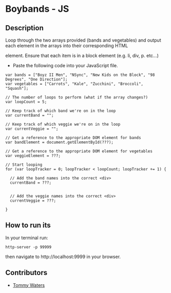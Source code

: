 # Boybands - JS 

## Description
Loop through the two arrays provided (bands and vegetables) and output each element in the arrays into their corresponding HTML <div> element. Ensure that each item is in a block element (e.g. li, div, p. etc...)

- Paste the following code into your JavaScript file.
```
var bands = ["Boyz II Men", "NSync", "New Kids on the Block", "98 Degrees", "One Direction"];
var vegetables = ["Carrots", "Kale", "Zucchini", "Broccoli", "Squash"];

// The number of loops to perform (what if the array changes?)
var loopCount = 5;

// Keep track of which band we're on in the loop
var currentBand = "";

// Keep track of which veggie we're on in the loop
var currentVeggie = "";

// Get a reference to the appropriate DOM element for bands
var bandElement = document.getElementById(???);

// Get a reference to the appropriate DOM element for vegetables
var veggieElement = ???;

// Start looping
for (var loopTracker = 0; loopTracker < loopCount; loopTracker += 1) {

  // Add the band names into the correct <div>
  currentBand = ???;


  // Add the veggie names into the correct <div>
  currentVeggie = ???;

}
```

## How to run its
In your terminal run:
```
http-server -p 99999
```
then navigate to http://localhost:9999 in your browser.

## Contributors
- [Tommy Waters](https://github.com/Thomaswaters05)

